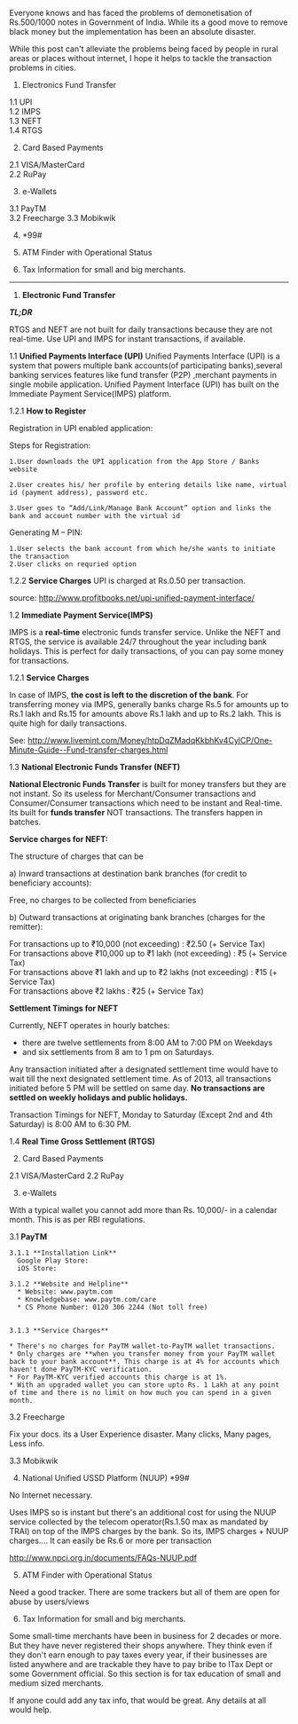 Everyone knows and has faced the problems of demonetisation of Rs.500/1000 notes in Government of India. While its a good move to remove black money but the implementation has been an absolute disaster.


While this post can't alleviate the problems being faced by people in rural areas or places without internet, I hope it helps to tackle the transaction problems in cities. 


1. Electronics Fund Transfer

  1.1 UPI   
  1.2 IMPS  
  1.3 NEFT  
  1.4 RTGS  

2. Card Based Payments

  2.1 VISA/MasterCard  
  2.2 RuPay

3. e-Wallets  

  3.1 PayTM   
  3.2 Freecharge 
  3.3 Mobikwik

4. *99#

5. ATM Finder with Operational Status

6. Tax Information for small and big merchants.


------------------


1. **Electronic Fund Transfer**


***TL;DR***

RTGS and NEFT are not built for daily transactions because they are not real-time. Use UPI and IMPS for instant transactions, if available. 


 1.1 **Unified Payments Interface (UPI)**
Unified Payments Interface (UPI) is a system that powers multiple bank accounts(of participating banks),several banking services features like fund transfer (P2P) ,merchant payments in single mobile application.
Unified Payment Interface (UPI) has built on the Immediate Payment Service(IMPS) platform.

 1.2.1 **How to Register**

 Registration in UPI enabled application:

   Steps for Registration:

    1.User downloads the UPI application from the App Store / Banks website
   
    2.User creates his/ her profile by entering details like name, virtual id (payment address), password etc.
   
    3.User goes to “Add/Link/Manage Bank Account” option and links the bank and account number with the virtual id
   Generating M – PIN:

    1.User selects the bank account from which he/she wants to initiate the transaction
    2.User clicks on requried option

 1.2.2 **Service Charges**
 UPI is charged at Rs.0.50 per transaction. 

  source: http://www.profitbooks.net/upi-unified-payment-interface/

 1.2 **Immediate Payment Service(IMPS)**

 IMPS is a **real-time** electronic funds transfer service. Unlike the NEFT and RTGS, the service is available 24/7 throughout the year including bank holidays. This is perfect for daily transactions, of you can pay some money for transactions.

 1.2.1 **Service Charges**

 In case of IMPS, **the cost is left to the discretion of the bank**. For transferring money via IMPS, generally banks charge Rs.5 for amounts up to Rs.1 lakh and Rs.15 for amounts above Rs.1 lakh and up to Rs.2 lakh. This is quite high for daily transactions.

 See: http://www.livemint.com/Money/htpDqZMadqKkbhKv4CylCP/One-Minute-Guide--Fund-transfer-charges.html


 1.3 **National Electronic Funds Transfer (NEFT)**

 **National Electronic Funds Transfer** is built for money transfers but they are not instant. So its useless for Merchant/Consumer transactions and Consumer/Consumer transactions which need to be instant and Real-time. Its built for **funds transfer** NOT transactions. The transfers happen in batches.


 **Service charges for NEFT:**

 The structure of charges that can be

 a) Inward transactions at destination bank branches (for credit to beneficiary accounts):  

   Free, no charges to be collected from beneficiaries  

 b) Outward transactions at originating bank branches (charges for the remitter):   

 For transactions up to ₹10,000 (not exceeding) : ₹2.50 (+ Service Tax)  
 For transactions above ₹10,000 up to ₹1 lakh (not exceeding) : ₹5 (+ Service Tax)  
 For transactions above ₹1 lakh and up to ₹2 lakhs (not exceeding) : ₹15 (+ Service Tax)  
 For transactions above ₹2 lakhs : ₹25 (+ Service Tax)  


 **Settlement Timings for NEFT**

 Currently, NEFT operates in hourly batches:

 * there are twelve settlements from 8:00 AM to 7:00 PM on Weekdays  
 * and six settlements from 8 am to 1 pm on Saturdays.

 Any transaction initiated after a designated settlement time would have to wait till the next designated settlement time. As of 2013, all transactions initiated before 5 PM will be settled on same day. **No transactions are settled on weekly holidays and public holidays.**

 Transaction Timings for NEFT, Monday to Saturday (Except 2nd and 4th Saturday) is 8:00 AM to 6:30 PM.


 1.4 **Real Time Gross Settlement (RTGS)**


2. Card Based Payments

  2.1 VISA/MasterCard
  2.2 RuPay

3. e-Wallets  

  With a typical wallet you cannot add more than Rs. 10,000/- in a calendar month. This is as per RBI regulations. 


  3.1 **PayTM**

    3.1.1 **Installation Link**  
      Google Play Store: 
      iOS Store:

    3.1.2 **Website and Helpline**
      * Website: www.paytm.com
      * Knowledgebase: www.paytm.com/care
      * CS Phone Number: 0120 306 2244 (Not toll free)


    3.1.3 **Service Charges**

    * There's no charges for PayTM wallet-to-PayTM wallet transactions. 
    * Only charges are **when you transfer money from your PayTM wallet back to your bank account**. This charge is at 4% for accounts which haven't done PayTM-KYC verification. 
    * For PayTM-KYC verified accounts this charge is at 1%.    
    * With an upgraded wallet you can store upto Rs. 1 Lakh at any point of time and there is no limit on how much you can spend in a given month.

  3.2 Freecharge  

  Fix your docs. its a User Experience disaster. Many clicks, Many pages, Less info.

  3.3 Mobikwik

4. National Unified USSD Platform (NUUP) *99#

  No Internet necessary. 

  Uses IMPS so is instant but there's an additional cost for using the NUUP service collected by the telecom operator(Rs.1.50 max as mandated by TRAI) on top of the IMPS charges by the bank. So its, IMPS charges + NUUP charges.... It can easily be Rs.6 or more per transaction 

  http://www.npci.org.in/documents/FAQs-NUUP.pdf

5. ATM Finder with Operational Status

Need a good tracker. There are some trackers but all of them are open for abuse by users/views

6. Tax Information for small and big merchants.

Some small-time merchants have been in business for 2 decades or more. But they have never registered their shops anywhere. They think even if they don't earn enough to pay taxes every year, if their businesses are listed anywhere and are trackable they have to pay bribe to ITax Dept or some Government official. So this section is for tax education of small and medium sized merchants. 

If anyone could add any tax info, that would be great. Any details at all would help.